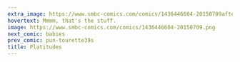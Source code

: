 ```yaml
---
extra_image: https://www.smbc-comics.com/comics/1436446604-20150709after.png
hovertext: Mmmm, that's the stuff.
image: https://www.smbc-comics.com/comics/1436446604-20150709.png
next_comic: babies
prev_comic: pun-tourette39s
title: Platitudes
---
```


